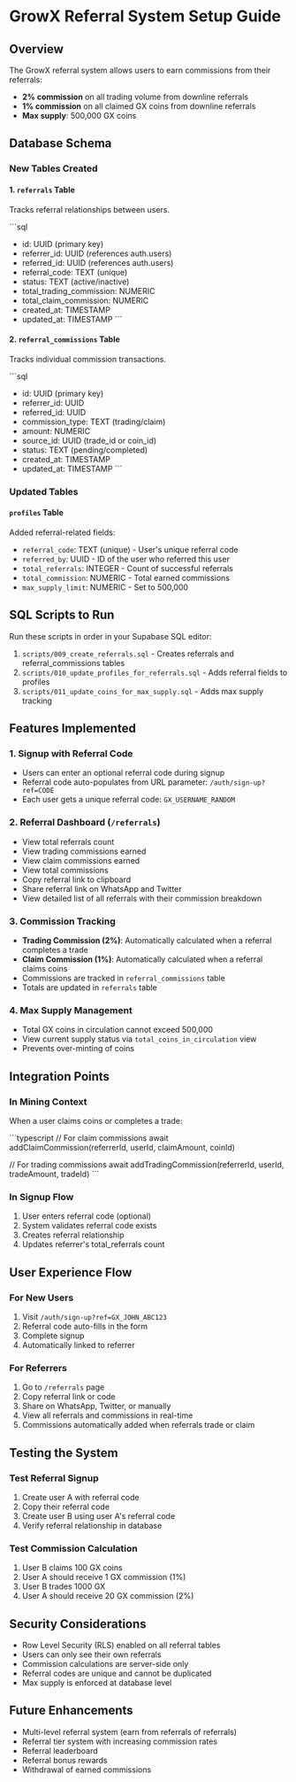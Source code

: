# GrowX Referral System Setup Guide

## Overview
The GrowX referral system allows users to earn commissions from their referrals:
- **2% commission** on all trading volume from downline referrals
- **1% commission** on all claimed GX coins from downline referrals
- **Max supply**: 500,000 GX coins

## Database Schema

### New Tables Created

#### 1. `referrals` Table
Tracks referral relationships between users.

\`\`\`sql
- id: UUID (primary key)
- referrer_id: UUID (references auth.users)
- referred_id: UUID (references auth.users)
- referral_code: TEXT (unique)
- status: TEXT (active/inactive)
- total_trading_commission: NUMERIC
- total_claim_commission: NUMERIC
- created_at: TIMESTAMP
- updated_at: TIMESTAMP
\`\`\`

#### 2. `referral_commissions` Table
Tracks individual commission transactions.

\`\`\`sql
- id: UUID (primary key)
- referrer_id: UUID
- referred_id: UUID
- commission_type: TEXT (trading/claim)
- amount: NUMERIC
- source_id: UUID (trade_id or coin_id)
- status: TEXT (pending/completed)
- created_at: TIMESTAMP
- updated_at: TIMESTAMP
\`\`\`

### Updated Tables

#### `profiles` Table
Added referral-related fields:
- `referral_code`: TEXT (unique) - User's unique referral code
- `referred_by`: UUID - ID of the user who referred this user
- `total_referrals`: INTEGER - Count of successful referrals
- `total_commission`: NUMERIC - Total earned commissions
- `max_supply_limit`: NUMERIC - Set to 500,000

## SQL Scripts to Run

Run these scripts in order in your Supabase SQL editor:

1. `scripts/009_create_referrals.sql` - Creates referrals and referral_commissions tables
2. `scripts/010_update_profiles_for_referrals.sql` - Adds referral fields to profiles
3. `scripts/011_update_coins_for_max_supply.sql` - Adds max supply tracking

## Features Implemented

### 1. Signup with Referral Code
- Users can enter an optional referral code during signup
- Referral code auto-populates from URL parameter: `/auth/sign-up?ref=CODE`
- Each user gets a unique referral code: `GX_USERNAME_RANDOM`

### 2. Referral Dashboard (`/referrals`)
- View total referrals count
- View trading commissions earned
- View claim commissions earned
- View total commissions
- Copy referral link to clipboard
- Share referral link on WhatsApp and Twitter
- View detailed list of all referrals with their commission breakdown

### 3. Commission Tracking
- **Trading Commission (2%)**: Automatically calculated when a referral completes a trade
- **Claim Commission (1%)**: Automatically calculated when a referral claims coins
- Commissions are tracked in `referral_commissions` table
- Totals are updated in `referrals` table

### 4. Max Supply Management
- Total GX coins in circulation cannot exceed 500,000
- View current supply status via `total_coins_in_circulation` view
- Prevents over-minting of coins

## Integration Points

### In Mining Context
When a user claims coins or completes a trade:

\`\`\`typescript
// For claim commissions
await addClaimCommission(referrerId, userId, claimAmount, coinId)

// For trading commissions
await addTradingCommission(referrerId, userId, tradeAmount, tradeId)
\`\`\`

### In Signup Flow
1. User enters referral code (optional)
2. System validates referral code exists
3. Creates referral relationship
4. Updates referrer's total_referrals count

## User Experience Flow

### For New Users
1. Visit `/auth/sign-up?ref=GX_JOHN_ABC123`
2. Referral code auto-fills in the form
3. Complete signup
4. Automatically linked to referrer

### For Referrers
1. Go to `/referrals` page
2. Copy referral link or code
3. Share on WhatsApp, Twitter, or manually
4. View all referrals and commissions in real-time
5. Commissions automatically added when referrals trade or claim

## Testing the System

### Test Referral Signup
1. Create user A with referral code
2. Copy their referral code
3. Create user B using user A's referral code
4. Verify referral relationship in database

### Test Commission Calculation
1. User B claims 100 GX coins
2. User A should receive 1 GX commission (1%)
3. User B trades 1000 GX
4. User A should receive 20 GX commission (2%)

## Security Considerations

- Row Level Security (RLS) enabled on all referral tables
- Users can only see their own referrals
- Commission calculations are server-side only
- Referral codes are unique and cannot be duplicated
- Max supply is enforced at database level

## Future Enhancements

- Multi-level referral system (earn from referrals of referrals)
- Referral tier system with increasing commission rates
- Referral leaderboard
- Referral bonus rewards
- Withdrawal of earned commissions
